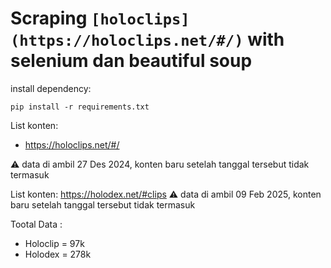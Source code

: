 # Scraping `[holoclips](https://holoclips.net/#/)` with selenium dan beautiful soup

install dependency:
```
pip install -r requirements.txt
```

List konten:
- https://holoclips.net/#/

⚠️ data di ambil 27 Des 2024, konten baru setelah tanggal tersebut tidak termasuk

List konten:
https://holodex.net/#clips
⚠️ data di ambil 09 Feb 2025, konten baru setelah tanggal tersebut tidak termasuk


Tootal Data :
- Holoclip = 97k
- Holodex = 278k